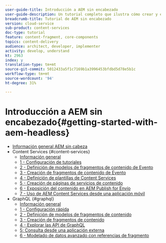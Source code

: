 ```yaml
---
user-guide-title: Introducción a AEM sin encabezado
user-guide-description: Un tutorial completo que ilustra cómo crear y exponer contenido mediante AEM sin encabezado.
breadcrumb-title: Tutorial de AEM sin encabezado
version: cloud-service
sub-product: content-services
doc-type: tutorial
feature: content-fragment, core-components
topics: content-delivery
audience: architect, developer, implementer
activity: develop, understand
kt: 2963
index: y
translation-type: tm+mt
source-git-commit: 5012433a5f1c7169b1a3996453bfdbd5d78e5b1c
workflow-type: tm+mt
source-wordcount: '94'
ht-degree: 31%

---
```



# Introducción a AEM sin encabezado{#getting-started-with-aem-headless}

+ [Información general AEM sin cabeza](./overview.md)
+ Content Services {#content-services}
   + [Información general](./content-services/overview.md)
   + [1 - Configuración de tutoriales](./content-services/chapter-1.md)
   + [2 - Definición de modelos de fragmentos de contenido de Evento](./content-services/chapter-2.md)
   + [3 - Creación de fragmentos de contenido de Evento](./content-services/chapter-3.md)
   + [4 - Definición de plantillas de Content Services](./content-services/chapter-4.md)
   + [5 - Creación de páginas de servicios de contenido](./content-services/chapter-5.md)
   + [6 - Exposición del contenido en AEM Publish for Envío](./content-services/chapter-6.md)
   + [7 - Uso de AEM Content Services desde una aplicación móvil](./content-services/chapter-7.md)
+ GraphQL {#graphql}
   + [Información general](./graphql/overview.md)
   + [1 - Configuración rápida](./graphql/setup.md)
   + [2 - Definición de modelos de fragmentos de contenido](./graphql/content-fragment-models.md)
   + [3 - Creación de fragmentos de contenido](./graphql/author-content-fragments.md)
   + [4 - Explorar las API de GraphQL](./graphql/explore-graphql-api.md)
   + [5: Consulta desde una aplicación externa](./graphql/graphql-and-external-app.md)
   + [6 - Modelado de datos avanzado con referencias de fragmento](./graphql/fragment-references.md)
